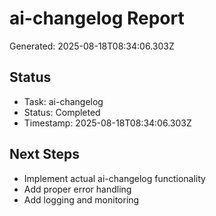# ai-changelog Report

Generated: 2025-08-18T08:34:06.303Z

## Status
- Task: ai-changelog
- Status: Completed
- Timestamp: 2025-08-18T08:34:06.303Z

## Next Steps
- Implement actual ai-changelog functionality
- Add proper error handling
- Add logging and monitoring
